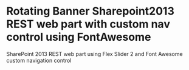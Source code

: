 Rotating Banner Sharepoint2013 REST web part with custom nav control using FontAwesome
===========================================

SharePoint 2013 REST web part using Flex Slider 2 and Font Awesome custom navigation control
